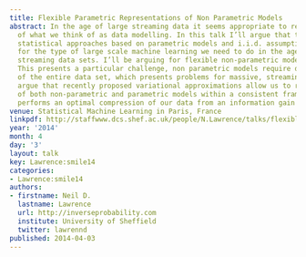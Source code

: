 ```yaml
---
title: Flexible Parametric Representations of Non Parametric Models
abstract: In the age of large streaming data it seems appropriate to revisit the foundations
  of what we think of as data modelling. In this talk I’ll argue that traditional
  statistical approaches based on parametric models and i.i.d. assumptions are inappropriate
  for the type of large scale machine learning we need to do in the age of massive
  streaming data sets. I’ll be arguing for flexible non-parametric models as the answer.
  This presents a particular challenge, non parametric models require data storage
  of the entire data set, which presents problems for massive, streaming data. I’ll
  argue that recently proposed variational approximations allow us to retain the advantages
  of both non-parametric and parametric models within a consistent framework that
  performs an optimal compression of our data from an information gain perspective.
venue: Statistical Machine Learning in Paris, France
linkpdf: http://staffwww.dcs.shef.ac.uk/people/N.Lawrence/talks/flexible_smile14.pdf
year: '2014'
month: 4
day: '3'
layout: talk
key: Lawrence:smile14
categories:
- Lawrence:smile14
authors:
- firstname: Neil D.
  lastname: Lawrence
  url: http://inverseprobability.com
  institute: University of Sheffield
  twitter: lawrennd
published: 2014-04-03
---
```

